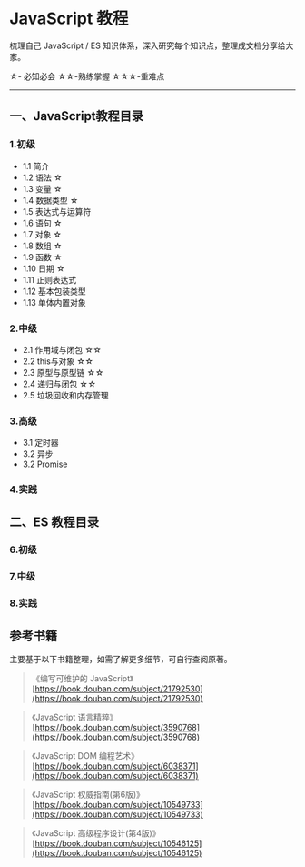 # JavaScript 教程

梳理自己 JavaScript / ES 知识体系，深入研究每个知识点，整理成文档分享给大家。

☆- 必知必会  ☆☆-熟练掌握 ☆☆☆-重难点 

---

## 一、JavaScript教程目录

### 1.初级

- 1.1 简介
- 1.2 语法 ☆
- 1.3 变量 ☆
- 1.4 数据类型 ☆
- 1.5 表达式与运算符
- 1.6 语句 ☆
- 1.7 对象 ☆
- 1.8 数组 ☆
- 1.9 函数 ☆
- 1.10 日期 ☆
- 1.11 正则表达式 
- 1.12 基本包装类型
- 1.13 单体内置对象

### 2.中级
- 2.1 作用域与闭包 ☆☆
- 2.2 this与对象 ☆☆
- 2.3 原型与原型链 ☆☆
- 2.4 递归与闭包 ☆☆
- 2.5 垃圾回收和内存管理

### 3.高级
- 3.1 定时器
- 3.2 异步
- 3.2 Promise

### 4.实践


## 二、ES 教程目录

### 6.初级

### 7.中级

### 8.实践





## 参考书籍

主要基于以下书籍整理，如需了解更多细节，可自行查阅原著。


> 《编写可维护的 JavaScript》  
> [https://book.douban.com/subject/21792530](https://book.douban.com/subject/21792530)

> 《JavaScript 语言精粹》  
> [https://book.douban.com/subject/3590768](https://book.douban.com/subject/3590768)

> 《JavaScript DOM 编程艺术》  
> [https://book.douban.com/subject/6038371](https://book.douban.com/subject/6038371)

> 《JavaScript 权威指南(第6版)》  
> [https://book.douban.com/subject/10549733](https://book.douban.com/subject/10549733)

> 《JavaScript 高级程序设计(第4版)》  
> [https://book.douban.com/subject/10546125](https://book.douban.com/subject/10546125)

 